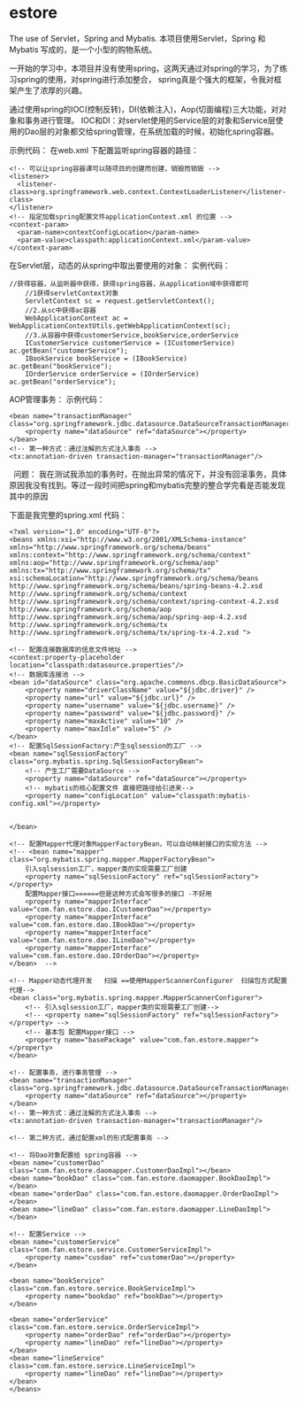 # estore
The use of Servlet，Spring and Mybatis.
本项目使用Servlet，Spring 和 Mybatis 写成的，是一个小型的购物系统。

一开始的学习中，本项目并没有使用spring，这两天通过对spring的学习，为了练习spring的使用，对spring进行添加整合，
spring真是个强大的框架，令我对框架产生了浓厚的兴趣。

通过使用spring的IOC(控制反转)，DI(依赖注入)，Aop(切面编程)三大功能，对对象和事务进行管理。
IOC和DI：对servlet使用的Service层的对象和Service层使用的Dao层的对象都交给spring管理，在系统加载的时候，初始化spring容器。

示例代码：
在web.xml 下配置监听spring容器的路径：

    <!-- 可以让spring容器课可以随项目的创建而创建，销毁而销毁 -->
    <listener>
      <listener-class>org.springframework.web.context.ContextLoaderListener</listener-class>
    </listener>
    <!-- 指定加载spring配置文件applicationContext.xml 的位置 -->
    <context-param>
      <param-name>contextConfigLocation</param-name>
      <param-value>classpath:applicationContext.xml</param-value>
    </context-param>
  
在Servlet层，动态的从spring中取出要使用的对象：
实例代码：

    //获得容器，从监听器中获得，获得spring容器，从application域中获得即可
		//1获得servletContext对象
		ServletContext sc = request.getServletContext();
		//2.从sc中获得ac容器
		WebApplicationContext ac = WebApplicationContextUtils.getWebApplicationContext(sc);
		//3.从容器中获得customerService,bookService,orderService
		ICustomerService customerService = (ICustomerService) ac.getBean("customerService");
		IBookService bookService = (IBookService) ac.getBean("bookService");
		IOrderService orderService = (IOrderService) ac.getBean("orderService");

AOP管理事务：
示例代码：
  <!-- 配置事务，进行事务管理 -->
	<bean name="transactionManager" class="org.springframework.jdbc.datasource.DataSourceTransactionManager">
		<property name="dataSource" ref="dataSource"></property>
	</bean>
	<!-- 第一种方式：通过注解的方式注入事务 -->
	<tx:annotation-driven transaction-manager="transactionManager"/>
  
问题：
我在测试我添加的事务时，在抛出异常的情况下，并没有回滚事务，具体原因我没有找到。等过一段时间把spring和mybatis完整的整合学完看是否能发现其中的原因

下面是我完整的spring.xml 代码：

    <?xml version="1.0" encoding="UTF-8"?>
    <beans xmlns:xsi="http://www.w3.org/2001/XMLSchema-instance"
    xmlns="http://www.springframework.org/schema/beans" xmlns:context="http://www.springframework.org/schema/context"
    xmlns:aop="http://www.springframework.org/schema/aop" xmlns:tx="http://www.springframework.org/schema/tx"
    xsi:schemaLocation="http://www.springframework.org/schema/beans http://www.springframework.org/schema/beans/spring-beans-4.2.xsd http://www.springframework.org/schema/context http://www.springframework.org/schema/context/spring-context-4.2.xsd http://www.springframework.org/schema/aop http://www.springframework.org/schema/aop/spring-aop-4.2.xsd http://www.springframework.org/schema/tx http://www.springframework.org/schema/tx/spring-tx-4.2.xsd ">

	<!-- 配置连接数据库的信息文件地址 -->
	<context:property-placeholder location="classpath:datasource.properties"/>
	<!-- 数据库连接池 -->
	<bean id="dataSource" class="org.apache.commons.dbcp.BasicDataSource">
		<property name="driverClassName" value="${jdbc.driver}" />
		<property name="url" value="${jdbc.url}" />
		<property name="username" value="${jdbc.username}" />
		<property name="password" value="${jdbc.password}" />
		<property name="maxActive" value="10" />
		<property name="maxIdle" value="5" />
	</bean>
	<!-- 配置SqlSessionFactory:产生sqlsession的工厂 -->
	<bean name="sqlSessionFactory" class="org.mybatis.spring.SqlSessionFactoryBean">
		<!-- 产生工厂需要DataSource -->
		<property name="dataSource" ref="dataSource"></property>
		<!-- mybatis的核心配置文件 直接把路径给引进来-->
		<property name="configLocation" value="classpath:mybatis-config.xml"></property>
		
		
	</bean>
	
	<!-- 配置Mapper代理对象MapperFactoryBean，可以自动映射接口的实现方法 -->
	<!-- <bean name="mapper" class="org.mybatis.spring.mapper.MapperFactoryBean">
		引入sqlsession工厂，mapper类的实现需要工厂创建
		<property name="sqlSessionFactory" ref="sqlSessionFactory"></property>
		配置Mapper接口======但是这种方式会写很多的接口 -不好用
		<property name="mapperInterface" value="com.fan.estore.dao.ICustomerDao"></property>
		<property name="mapperInterface" value="com.fan.estore.dao.IBookDao"></property>
		<property name="mapperInterface" value="com.fan.estore.dao.ILineDao"></property>
		<property name="mapperInterface" value="com.fan.estore.dao.IOrderDao"></property>
	</bean>  -->
	
	<!-- Mapper动态代理开发   扫描 ==使用MapperScannerConfigurer  扫描包方式配置代理-->
	<bean class="org.mybatis.spring.mapper.MapperScannerConfigurer">
		<!-- 引入sqlsession工厂，mapper类的实现需要工厂创建-->
		<!-- <property name="sqlSessionFactory" ref="sqlSessionFactory"></property> -->
		<!-- 基本包 配置Mapper接口 -->
		<property name="basePackage" value="com.fan.estore.mapper"></property>
	</bean>
	
	<!-- 配置事务，进行事务管理 -->
	<bean name="transactionManager" class="org.springframework.jdbc.datasource.DataSourceTransactionManager">
		<property name="dataSource" ref="dataSource"></property>
	</bean>
	<!-- 第一种方式：通过注解的方式注入事务 -->
	<tx:annotation-driven transaction-manager="transactionManager"/>
	
	<!-- 第二种方式，通过配置xml的形式配置事务 -->
	
	<!-- 将Dao对象配置给 spring容器 -->
	<bean name="customerDao" class="com.fan.estore.daomapper.CustomerDaoImpl"></bean>
	<bean name="bookDao" class="com.fan.estore.daomapper.BookDaoImpl"></bean>
	<bean name="orderDao" class="com.fan.estore.daomapper.OrderDaoImpl"></bean>
	<bean name="lineDao" class="com.fan.estore.daomapper.LineDaoImpl"></bean>

	<!-- 配置Service -->
	<bean name="customerService" class="com.fan.estore.service.CustomerServiceImpl">
		<property name="cusdao" ref="customerDao"></property>
	</bean>

	<bean name="bookService" class="com.fan.estore.service.BookServiceImpl">
		<property name="bookdao" ref="bookDao"></property>
	</bean>

	<bean name="orderService" class="com.fan.estore.service.OrderServiceImpl">
		<property name="orderDao" ref="orderDao"></property>
		<property name="lineDao" ref="lineDao"></property>
	</bean>
	<bean name="lineService" class="com.fan.estore.service.LineServiceImpl">
		<property name="lineDao" ref="lineDao"></property>
	</bean>
    </beans>


